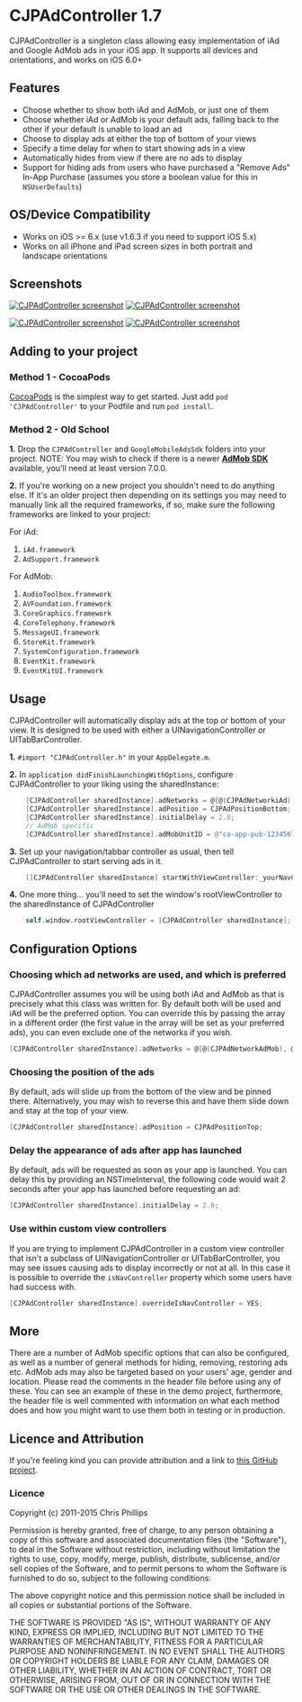 # CJPAdController 1.7

CJPAdController is a singleton class allowing easy implementation of iAd and Google AdMob ads in your iOS app. It supports all devices and orientations, and works on iOS 6.0+

## Features
* Choose whether to show both iAd and AdMob, or just one of them
* Choose whether iAd or AdMob is your default ads, falling back to the other if your default is unable to load an ad
* Choose to display ads at either the top of bottom of your views
* Specify a time delay for when to start showing ads in a view
* Automatically hides from view if there are no ads to display
* Support for hiding ads from users who have purchased a "Remove Ads" In-App Purchase (assumes you store a boolean value for this in `NSUserDefaults`)

## OS/Device Compatibility
* Works on iOS >= 6.x (use v1.6.3 if you need to support iOS 5.x)
* Works on all iPhone and iPad screen sizes in both portrait and landscape orientations

## Screenshots

[![CJPAdController screenshot](http://i.imgur.com/dxUHvLKm.png)](http://i.imgur.com/dxUHvLK.png) [![CJPAdController screenshot](http://i.imgur.com/rvdpr2Zm.png)](http://i.imgur.com/rvdpr2Z.png)

[![CJPAdController screenshot](http://i.imgur.com/mEYQbhBm.png)](http://i.imgur.com/mEYQbhB.png) [![CJPAdController screenshot](http://i.imgur.com/GtEU5Qum.png)](http://i.imgur.com/GtEU5Qu.png)

## Adding to your project

### Method 1 - CocoaPods

[CocoaPods](http://cocoapods.org) is the simplest way to get started. Just add `pod 'CJPAdController'` to your Podfile and run `pod install`.

### Method 2 - Old School

**1.** Drop the `CJPAdController` and `GoogleMobileAdsSdk` folders into your project. NOTE: You may wish to check if there is a newer [**AdMob SDK**](https://developers.google.com/mobile-ads-sdk/download#downloadios) available, you'll need at least version 7.0.0.

**2.** If you're working on a new project you shouldn't need to do anything else. If it's an older project then depending on its settings you may need to manually link all the required frameworks, if so, make sure the following frameworks are linked to your project:

For iAd:

  1. `iAd.framework`
  2. `AdSupport.framework`

For AdMob:

  1. `AudioToolbox.framework`
  2. `AVFoundation.framework`
  3. `CoreGraphics.framework`
  4. `CoreTelephony.framework`
  5. `MessageUI.framework`
  6. `StoreKit.framework`
  7. `SystemConfiguration.framework`
  8. `EventKit.framework`
  9. `EventKitUI.framework`

## Usage

CJPAdController will automatically display ads at the top or bottom of your view. It is designed to be used with either a UINavigationController or UITabBarController.

**1.** `#import "CJPAdController.h"` in your `AppDelegate.m`.

**2.** In `application didFinishLaunchingWithOptions`, configure CJPAdController to your liking using the sharedInstance:

```objective-c
    [CJPAdController sharedInstance].adNetworks = @[@(CJPAdNetworkiAd), @(CJPAdNetworkAdMob)];
    [CJPAdController sharedInstance].adPosition = CJPAdPositionBottom;
    [CJPAdController sharedInstance].initialDelay = 2.0;
    // AdMob specific
    [CJPAdController sharedInstance].adMobUnitID = @"ca-app-pub-1234567890987654/1234567890";
```

**3.** Set up your navigation/tabbar controller as usual, then tell CJPAdController to start serving ads in it.

```objective-c
    [[CJPAdController sharedInstance] startWithViewController:_yourNavController];
```

**4.** One more thing... you'll need to set the window's rootViewController to the sharedInstance of CJPAdController

```objective-c
    self.window.rootViewController = [CJPAdController sharedInstance];
```

## Configuration Options

### Choosing which ad networks are used, and which is preferred

CJPAdController assumes you will be using both iAd and AdMob as that is precisely what this class was written for. By default both will be used and iAd will be the preferred option. You can override this by passing the array in a different order (the first value in the array will be set as your preferred ads), you can even exclude one of the networks if you wish.

```objective-c
[CJPAdController sharedInstance].adNetworks = @[@(CJPAdNetworkAdMob), @(CJPAdNetworkiAd)];
```

### Choosing the position of the ads
By default, ads will slide up from the bottom of the view and be pinned there. Alternatively, you may wish to reverse this and have them slide down and stay at the top of your view.

```objective-c
[CJPAdController sharedInstance].adPosition = CJPAdPositionTop;
```

### Delay the appearance of ads after app has launched
By default, ads will be requested as soon as your app is launched. You can delay this by providing an NSTimeInterval, the following code would wait 2 seconds after your app has launched before requesting an ad:

```objective-c
[CJPAdController sharedInstance].initialDelay = 2.0;
```

### Use within custom view controllers
If you are trying to implement CJPAdController in a custom view controller that isn't a subclass of UINavigationController or UITabBarController, you may see issues causing ads to display incorrectly or not at all. In this case it is possible to override the `isNavController` property which some users have had success with.

```objective-c
[CJPAdController sharedInstance].overrideIsNavController = YES;
```

## More
There are a number of AdMob specific options that can also be configured, as well as a number of general methods for hiding, removing, restoring ads etc.
AdMob ads may also be targeted based on your users' age, gender and location. Please read the comments in the header file before using any of these.
You can see an example of these in the demo project, furthermore, the header file is well commented with information on what each method does and how you might want to use them both in testing or in production.


## Licence and Attribution
If you're feeling kind you can provide attribution and a link to [this GitHub project](https://github.com/chrisjp/CJPAdController).


### Licence
Copyright (c) 2011-2015 Chris Phillips

Permission is hereby granted, free of charge, to any person obtaining a copy
of this software and associated documentation files (the "Software"), to deal
in the Software without restriction, including without limitation the rights
to use, copy, modify, merge, publish, distribute, sublicense, and/or sell
copies of the Software, and to permit persons to whom the Software is
furnished to do so, subject to the following conditions:

The above copyright notice and this permission notice shall be included
in all copies or substantial portions of the Software.

THE SOFTWARE IS PROVIDED "AS IS", WITHOUT WARRANTY OF ANY KIND, EXPRESS OR
IMPLIED, INCLUDING BUT NOT LIMITED TO THE WARRANTIES OF MERCHANTABILITY,
FITNESS FOR A PARTICULAR PURPOSE AND NONINFRINGEMENT. IN NO EVENT SHALL THE
AUTHORS OR COPYRIGHT HOLDERS BE LIABLE FOR ANY CLAIM, DAMAGES OR OTHER
LIABILITY, WHETHER IN AN ACTION OF CONTRACT, TORT OR OTHERWISE, ARISING FROM,
OUT OF OR IN CONNECTION WITH THE SOFTWARE OR THE USE OR OTHER DEALINGS IN
THE SOFTWARE.